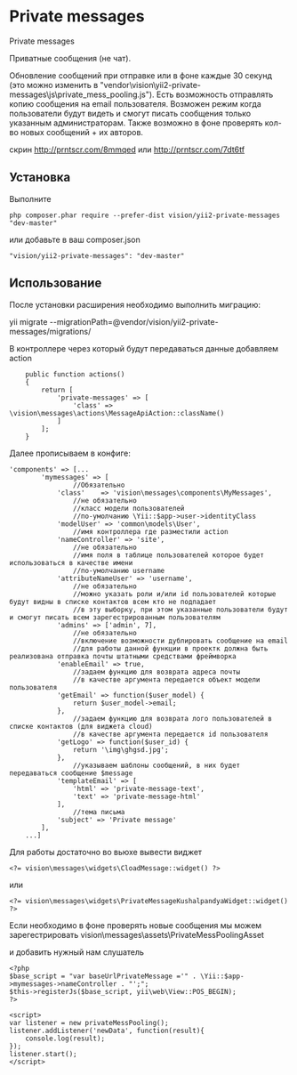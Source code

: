 Private messages
================
Private messages

Приватные сообщения (не чат).

Обновление сообщений при отправке или в фоне каждые 30 секунд (это можно изменить в "vendor\vision\yii2-private-messages\js\private_mess_pooling.js").
Есть возможность отправлять копию сообщения на email пользователя.
Возможен режим когда пользователи будут видеть и смогут писать сообщения только указанным администраторам.
Также возможно в фоне проверять кол-во новых сообщений + их авторов.

скрин 
http://prntscr.com/8mmqed
 или
http://prntscr.com/7dt6tf



Установка
-----------

Выполните

```
php composer.phar require --prefer-dist vision/yii2-private-messages "dev-master"
```

или добавьте в ваш composer.json

```
"vision/yii2-private-messages": "dev-master"
```

Использование
-----

После установки расширения необходимо выполнить миграцию:

yii migrate --migrationPath=@vendor/vision/yii2-private-messages/migrations/


В контроллере через который будут передаваться данные добавляем action
 
 ```
     public function actions()
     {
         return [
             'private-messages' => [
                 'class' => \vision\messages\actions\MessageApiAction::className()
             ]
         ];
     }
  ```

Далее прописываем в конфиге:

```
'components' => [...
        'mymessages' => [
                //Обязательно
            'class'    => 'vision\messages\components\MyMessages',
                //не обязательно
                //класс модели пользователей
                //по-умолчанию \Yii::$app->user->identityClass
            'modelUser' => 'common\models\User',
                //имя контроллера где разместили action
            'nameController' => 'site',
                //не обязательно
                //имя поля в таблице пользователей которое будет использоваться в качестве имени
                //по-умолчанию username
            'attributeNameUser' => 'username',
                //не обязательно
                //можно указать роли и/или id пользователей которые будут видны в списке контактов всем кто не подпадает 
                //в эту выборку, при этом указанные пользователи будут и смогут писать всем зарегестрированным пользователям
            'admins' => ['admin', 7],
                //не обязательно
                //включение возможности дублировать сообщение на email
                //для работы данной функции в проектк должна быть реализована отправка почты штатными средствами фреймворка
            'enableEmail' => true,
                //задаем функцию для возврата адреса почты
                //в качестве аргумента передается объект модели пользователя
            'getEmail' => function($user_model) {
                return $user_model->email;
            },
                //задаем функцию для возврата лого пользователей в списке контактов (для виджета cloud)
                //в качестве аргумента передается id пользователя
            'getLogo' => function($user_id) {
                return '\img\ghgsd.jpg';
            },
                //указываем шаблоны сообщений, в них будет передаваться сообщение $message
            'templateEmail' => [
                'html' => 'private-message-text',
                'text' => 'private-message-html'
            ],
                //тема письма
            'subject' => 'Private message'
        ],
    ...]
```
     
Для работы достаточно во вьюхе вывести виджет

```
<?= vision\messages\widgets\CloadMessage::widget() ?>
```
или
```
<?= vision\messages\widgets\PrivateMessageKushalpandyaWidget::widget() ?>
```



Если необходимо в фоне проверять новые сообщения мы можем зарегестрировать 
vision\messages\assets\PrivateMessPoolingAsset

и добавить нужный нам слушатель
```
<?php
$base_script = "var baseUrlPrivateMessage ='" . \Yii::$app->mymessages->nameController . "';";
$this->registerJs($base_script, yii\web\View::POS_BEGIN);
?>

<script>
var listener = new privateMessPooling();
listener.addListener('newData', function(result){
    console.log(result);
});
listener.start();
</script>
```
